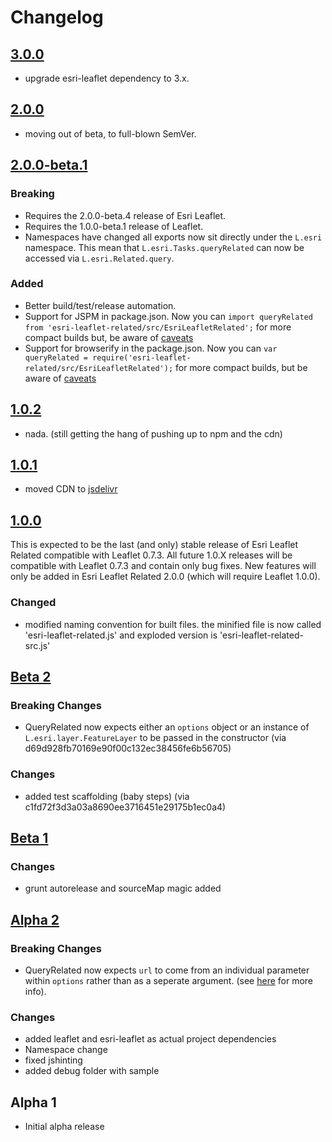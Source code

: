 # Changelog

## [3.0.0]

* upgrade esri-leaflet dependency to 3.x.

## [2.0.0]

* moving out of beta, to full-blown SemVer.

## [2.0.0-beta.1]

### Breaking

* Requires the 2.0.0-beta.4 release of Esri Leaflet.
* Requires the 1.0.0-beta.1 release of Leaflet.
* Namespaces have changed all exports now sit directly under the `L.esri` namespace. This mean that `L.esri.Tasks.queryRelated` can now be accessed via `L.esri.Related.query`.

### Added

* Better build/test/release automation.
* Support for JSPM in package.json. Now you can `import queryRelated from 'esri-leaflet-related/src/EsriLeafletRelated';` for more compact builds but, be aware of [caveats](http://blog.izs.me/post/44149270867/why-no-directories-lib-in-node-the-less-snarky)
* Support for browserify in the package.json. Now you can `var queryRelated = require('esri-leaflet-related/src/EsriLeafletRelated');` for more compact builds, but be aware of [caveats](http://blog.izs.me/post/44149270867/why-no-directories-lib-in-node-the-less-snarky)


## [1.0.2]

* nada.  (still getting the hang of pushing up to npm and the cdn)


## [1.0.1]

* moved CDN to [jsdelivr](http://www.jsdelivr.com/#!leaflet.esri.related)

## [1.0.0]

This is expected to be the last (and only) stable release of Esri Leaflet Related compatible with Leaflet 0.7.3. All future 1.0.X releases will be compatible with Leaflet 0.7.3 and contain only bug fixes. New features will only be added in Esri Leaflet Related 2.0.0 (which will require Leaflet 1.0.0).

### Changed

* modified naming convention for built files.  the minified file is now called 'esri-leaflet-related.js' and exploded version is 'esri-leaflet-related-src.js'

## [Beta 2]

### Breaking Changes

* QueryRelated now expects either an `options` object or an instance of `L.esri.layer.FeatureLayer` to be passed in the constructor (via d69d928fb70169e90f00c132ec38456fe6b56705)

### Changes

* added test scaffolding (baby steps) (via c1fd72f3d3a03a8690ee3716451e29175b1ec0a4)

## [Beta 1]

### Changes

* grunt autorelease and sourceMap magic added

## [Alpha 2]

### Breaking Changes

* QueryRelated now expects `url` to come from an individual parameter within `options` rather than as a seperate argument.  (see [here](https://github.com/Esri/esri-leaflet/releases/tag/v1.0.0-rc.5) for more info).

### Changes

* added leaflet and esri-leaflet as actual project dependencies
* Namespace change
* fixed jshinting
* added debug folder with sample

## Alpha 1

* Initial alpha release

[3.0.0]: https://github.com/jgravois/esri-leaflet-related/compare/v2.0.0...v3.0.0
[2.0.0]: https://github.com/jgravois/esri-leaflet-related/compare/v2.0.0-beta.1...v2.0.0
[2.0.0-beta.1]: https://github.com/jgravois/esri-leaflet-related/compare/v2.0.0-beta.1...v1.0.2
[1.0.2]: https://github.com/jgravois/esri-leaflet-related/compare/v1.0.1...v1.0.2
[1.0.1]: https://github.com/jgravois/esri-leaflet-related/compare/v1.0.0...v1.0.1
[1.0.0]: https://github.com/jgravois/esri-leaflet-related/compare/v0.0.1-beta.1...v1.0.0
[Beta 2]: https://github.com/jgravois/esri-leaflet-gp/compare/v0.0.1-beta.1...v0.0.1-beta.2
[Beta 1]: https://github.com/jgravois/esri-leaflet-gp/compare/v0.0.1-alpha.3...v0.0.1-beta.1
[Alpha 2]: https://github.com/jgravois/esri-leaflet-gp/compare/v0.0.1-alpha.2...v0.0.1-alpha.1
